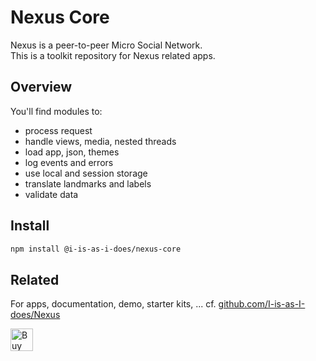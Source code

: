 # Nexus Core

Nexus is a peer-to-peer Micro Social Network.  
This is a toolkit repository for Nexus related apps.

## Overview

You'll find modules to:

- process request
- handle views, media, nested threads
- load app, json, themes
- log events and errors
- use local and session storage
- translate landmarks and labels
- validate data

## Install

```bash
npm install @i-is-as-i-does/nexus-core
```

## Related

For apps, documentation, demo, starter kits, ... cf. [github.com/I-is-as-I-does/Nexus](https://github.com/I-is-as-I-does/Nexus) 

<a href='https://ko-fi.com/I2I17EOYP' target='_blank'><img height='36' style='border:0px;height:36px;' src='https://cdn.ko-fi.com/cdn/kofi2.png?v=3' border='0' alt='Buy Me a Coffee at ko-fi.com' /></a>